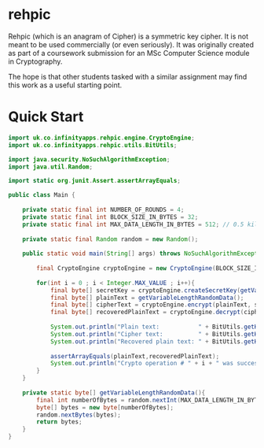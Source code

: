 # rehpic

Rehpic (which is an anagram of Cipher) is a symmetric key cipher. It is not meant to be used commercially (or even seriously). It was originally created as part of a coursework submission for an MSc Computer Science module in Cryptography.

The hope is that other students tasked with a similar assignment may find this work as a useful starting point.

# Quick Start
```java
import uk.co.infinityapps.rehpic.engine.CryptoEngine;
import uk.co.infinityapps.rehpic.utils.BitUtils;

import java.security.NoSuchAlgorithmException;
import java.util.Random;

import static org.junit.Assert.assertArrayEquals;

public class Main {
	
	private static final int NUMBER_OF_ROUNDS = 4;
	private static final int BLOCK_SIZE_IN_BYTES = 32;
	private static final int MAX_DATA_LENGTH_IN_BYTES = 512; // 0.5 kilobytes
	
	private static final Random random = new Random();
	
	public static void main(String[] args) throws NoSuchAlgorithmException {
		
		final CryptoEngine cryptoEngine = new CryptoEngine(BLOCK_SIZE_IN_BYTES, NUMBER_OF_ROUNDS); 
		
		for(int i = 0 ; i < Integer.MAX_VALUE ; i++){
			final byte[] secretKey = cryptoEngine.createSecretKey(getVariableLengthRandomData(), "secret".getBytes());
			final byte[] plainText = getVariableLengthRandomData();
			final byte[] cipherText = cryptoEngine.encrypt(plainText, secretKey);
			final byte[] recoveredPlainText = cryptoEngine.decrypt(cipherText, secretKey);
			
			System.out.println("Plain text:           " + BitUtils.getHexBytes(plainText));
			System.out.println("Cipher text:          " + BitUtils.getHexBytes(cipherText));
			System.out.println("Recovered plain text: " + BitUtils.getHexBytes(recoveredPlainText));
			
			assertArrayEquals(plainText,recoveredPlainText);
			System.out.println("Crypto operation # " + i + " was successful");
		}
	}
	
	private static byte[] getVariableLengthRandomData(){
		final int numberOfBytes = random.nextInt(MAX_DATA_LENGTH_IN_BYTES) + 1;
		byte[] bytes = new byte[numberOfBytes];
		random.nextBytes(bytes);
		return bytes;
	}
}
```
